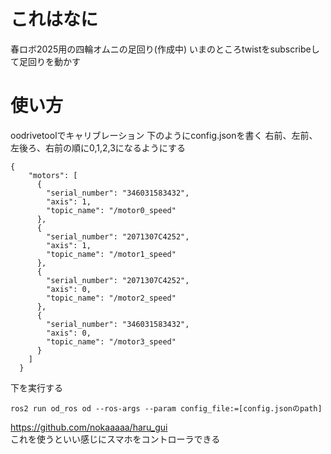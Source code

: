 # これはなに
春ロボ2025用の四輪オムニの足回り(作成中) 
いまのところtwistをsubscribeして足回りを動かす
# 使い方
oodrivetoolでキャリブレーション 
下のようにconfig.jsonを書く 
右前、左前、左後ろ、右前の順に0,1,2,3になるようにする
```
{
    "motors": [
      {
        "serial_number": "346031583432",
        "axis": 1,
        "topic_name": "/motor0_speed"
      },
      {
        "serial_number": "2071307C4252",
        "axis": 1,
        "topic_name": "/motor1_speed"
      },
      {
        "serial_number": "2071307C4252",
        "axis": 0,
        "topic_name": "/motor2_speed"
      },
      {
        "serial_number": "346031583432",
        "axis": 0,
        "topic_name": "/motor3_speed"
      }
    ]
  }
```
下を実行する
```
ros2 run od_ros od --ros-args --param config_file:=[config.jsonのpath]
```
https://github.com/nokaaaaa/haru_gui  
これを使うといい感じにスマホをコントローラできる
